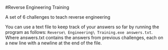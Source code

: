 #Reverse Engineering Training

A set of 6 challenges to teach reverse engineering  

You can use a text file to keep track of your answers so far by running the program as follows: `Reverse\ Engineering\ Training.exe answers.txt`.  
Where answers.txt contains the answers from previous challenges, each on a new line with a newline at the end of the file.  
